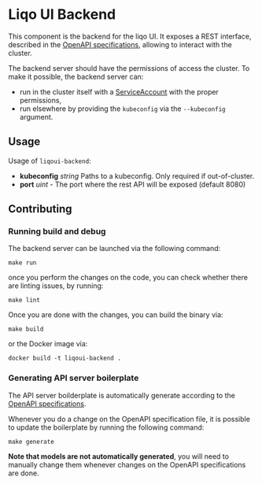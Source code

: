 # Liqo UI Backend

This component is the backend for the liqo UI.
It exposes a REST interface, described in the [OpenAPI specifications](./openapi.yaml), allowing to interact with the cluster.

The backend server should have the permissions of access the cluster. To make it possible, the backend server can:

- run in the cluster itself with a [ServiceAccount](https://kubernetes.io/docs/concepts/security/service-accounts/) with the proper permissions,
- run elsewhere by providing the `kubeconfig` via the `--kubeconfig` argument.

## Usage

Usage of `liqoui-backend`:

- **kubeconfig** *string*  Paths to a kubeconfig. Only required if out-of-cluster.
- **port** *uint* - The port where the rest API will be exposed (default 8080)

## Contributing

### Running build and debug

The backend server can be launched via the following command:

```shell
make run
```

once you perform the changes on the code, you can check whether there are linting issues, by running:

```shell
make lint
```

Once you are done with the changes, you can build the binary via:

```shell
make build
```

or the Docker image via:

```shell
docker build -t liqoui-backend .
```

### Generating API server boilerplate

The API server boilderplate is automatically generate according to the [OpenAPI specifications](./openapi.yaml).

Whenever you do a change on the OpenAPI specification file, it is possible to update the boilerplate by running the following command:

```shell
make generate
```

**Note that models are not automatically generated**, you will need to manually change them whenever changes on the OpenAPI specifications are done.

